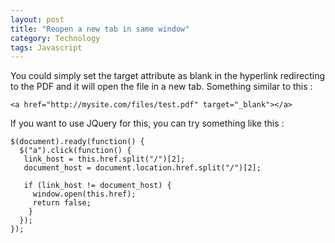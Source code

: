 ```yaml
---
layout: post
title: "Reopen a new tab in same window"
category: Technology
tags: Javascript
---
```


You could simply set the target attribute as blank in the hyperlink
redirecting to the PDF and it will open the file in a new tab. Something
similar to this :

    <a href="http://mysite.com/files/test.pdf" target="_blank"></a>

If you want to use JQuery for this, you can try something like this :

    $(document).ready(function() {
      $("a").click(function() {
       link_host = this.href.split("/")[2];
       document_host = document.location.href.split("/")[2];

       if (link_host != document_host) {
         window.open(this.href);
         return false;
        }
      });
    });
